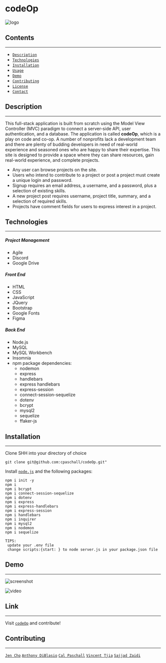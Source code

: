 # codeOp

![logo]("./assets/images/logo.png")

## Contents

---

- [`Description`](#description)
- [`Technologies`](#technologies)
- [`Installation`](#installation)
- [`Usage`](#usage)
- [`Demo`](#demo)
- [`Contributing`](#contributing)
- [`License`](#license)
- [`Contact`](#contact)

## Description

---

This full-stack application is built from scratch using the Model View Controller (MVC) paradigm to connect a server-side API, user authentication, and a database. The application is called **codeOp**, which is a play on code and co-op. A number of nonprofits lack a development team and there are plenty of budding developers in need of real-world experience and seasoned ones who are happy to share their expertise. This site is designed to provide a space where they can share resources, gain real-world experience, and complete projects.

- Any user can browse projects on the site.
- Users who intend to contribute to a project or post a project must create a unique login and password.
- Signup requires an email address, a username, and a password, plus a selection of existing skills.
- A new project post requires username, project title, summary, and a selection of required skills.
- Projects have comment fields for users to express interest in a project.

## Technologies

---

##### Project Management

- Agile
- Discord
- Google Drive

##### Front End

- HTML
- CSS
- JavaScript
- JQuery
- Bootstrap
- Google Fonts
- Figma

##### Back End

- Node.js
- MySQL
- MySQL Workbench
- Insomnia
- npm package dependencies:
  - nodemon
  - express
  - handlebars
  - express handlebars
  - express-session
  - connect-session-sequelize
  - dotenv
  - bcrypt
  - mysql2
  - sequelize
  - ffaker-js

## Installation

---

Clone SHH into your directory of choice

```GitBash Commands
git clone git@github.com:cpaschall/codeOp.git"
```

Install [`node.js`](https://nodejs.org/en/) and the following packages:

```Terminal Commands
npm i init -y
npm i
npm i bcrypt
npm i connect-session-sequelize
npm i dotenv
npm i express
npm i express-handlebars
npm i express-session
npm i handlebars
npm i inquirer
npm i mysql2
npm i nodemon
npm i sequelize
```

    TIPS:
     update your .env file
     change scripts:{start: } to node server.js in your package.json file

## Demo

---

![screenshot](insertassetspath)

![video](insertassetspath)

## Link

---

Visit [`codeOp`](https://www.codeop.herokuapp.com) and contribute!

## Contributing

---

[`Jen Cho`](https://github.com/choyoonme)
[`Anthony DiBlasio`](https://github.com/AnthonyDiBlasio)
[`Cal Paschall`](https://github.com/cpaschall)
[`Vincent Tjia`](https://github.com/binnie51)
[`Sajjad Zaidi`](https://github.com/sajjazaidi2015)

